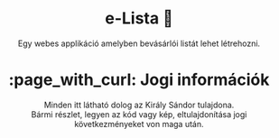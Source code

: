 <h1 align="center"><b>e-Lista</b> 🚀</h1>
<p align="center">
	Egy webes applikáció amelyben bevásárlói listát lehet létrehozni.
</p>

<h1 align="center">:page_with_curl: Jogi információk</h1>
<p align="center">
  	Minden itt látható dolog az Király Sándor tulajdona. <br>
	Bármi részlet, legyen az kód vagy kép, eltulajdonítása jogi
	következményeket von maga után.
</p>